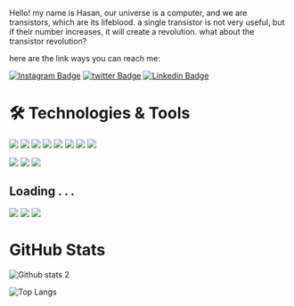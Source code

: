 Hello! my name is Hasan, our universe is a computer, and we are transistors, which are its lifeblood. a single transistor is not very useful, but if their number increases, it will create a revolution. what about the transistor revolution?

here are the link ways you can reach me:

[![Instagram Badge](https://img.shields.io/badge/-Instagram-585151?style=flat-quare&labelColor=C13584&logo=instagram&logoColor=white&link=link)](https://www.instagram.com/hasan.biter_/)
[![twitter Badge](https://img.shields.io/badge/-twitter-0077B5?style=flat-quare&labelColor=0077B5&logo=twitter&logoColor=white&link=link)](https://www.twitter.com/hasan.biter_/)
[![Linkedin Badge](https://img.shields.io/badge/LinkedIn-0077B5?style=flat-quare&logo=linkedin&logoColor=white&link=link)](https://www.linkedin.com/in/hasanbiter/)



# 🛠️ Technologies & Tools

![](https://img.shields.io/badge/HTML5-E34F26?style=flat-quare&logo=html5&logoColor=white)
![](https://img.shields.io/badge/CSS3-1572B6?style=flat-quare&logo=css3&logoColor=white)
![](https://img.shields.io/badge/JavaScript-F7DF1E?style=flat-quare&logo=javascript&logoColor=black)
![](https://img.shields.io/badge/TypeScript-007ACC?style=flat-quare&logo=typescript&logoColor=white)
![](https://img.shields.io/badge/C%23-239120?style=flat-quare&logo=c-sharp&logoColor=white)
![](https://img.shields.io/badge/.NET-5C2D91?style=flat-quare&logo=.net&logoColor=white)
![](https://img.shields.io/badge/Angular-DD0031?style=flat-quare&logo=angular&logoColor=white)
![](https://img.shields.io/badge/Bootstrap-563D7C?style=flat-quare&logo=bootstrap&logoColor=white)
  
  
![](https://img.shields.io/badge/Node.js-43853D?style=flat-quare&logo=node.js&logoColor=white)
![](https://img.shields.io/badge/npm-CB3837?style=flat-quare&logo=npm&logoColor=white)
![](https://img.shields.io/badge/Microsoft_SQL_Server-CC2927?style=flat-quare&logo=microsoft-sql-server&logoColor=white)  

  
## Loading . . . 
![](https://img.shields.io/badge/Java-ED8B00?style=flat-quare&logo=java&logoColor=white)
![](https://img.shields.io/badge/Spring-6DB33F?style=flat-quare&logo=spring&logoColor=white)
![](https://img.shields.io/badge/React-20232A?style=flat-quare&logo=react&logoColor=61DAFB)


# GitHub Stats

![Github stats 2](https://github-readme-stats.vercel.app/api?username=Hasanbtr&show_icons=true&theme=dracula)


![Top Langs](https://github-readme-stats.vercel.app/api/top-langs/?username=Hasanbtr&layout=compact&theme=dracula)
